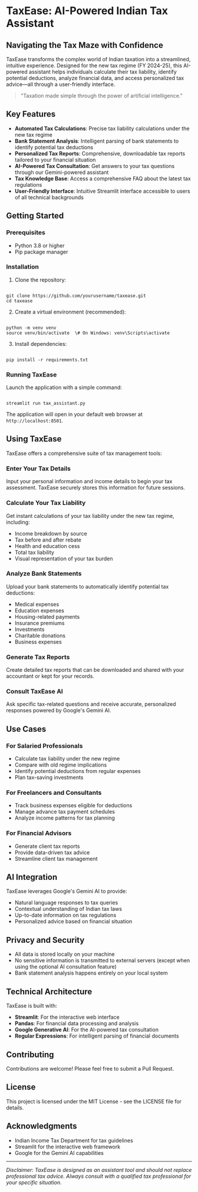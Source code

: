 
# TaxEase: AI-Powered Indian Tax Assistant

## Navigating the Tax Maze with Confidence

TaxEase transforms the complex world of Indian taxation into a streamlined, intuitive experience. Designed for the new tax regime (FY 2024-25), this AI-powered assistant helps individuals calculate their tax liability, identify potential deductions, analyze financial data, and access personalized tax advice—all through a user-friendly interface.

> "Taxation made simple through the power of artificial intelligence."

## Key Features

- **Automated Tax Calculations**: Precise tax liability calculations under the new tax regime
- **Bank Statement Analysis**: Intelligent parsing of bank statements to identify potential tax deductions
- **Personalized Tax Reports**: Comprehensive, downloadable tax reports tailored to your financial situation
- **AI-Powered Tax Consultation**: Get answers to your tax questions through our Gemini-powered assistant
- **Tax Knowledge Base**: Access a comprehensive FAQ about the latest tax regulations
- **User-Friendly Interface**: Intuitive Streamlit interface accessible to users of all technical backgrounds

## Getting Started

### Prerequisites

- Python 3.8 or higher
- Pip package manager

### Installation

1. Clone the repository:
```

git clone https://github.com/yourusername/taxease.git
cd taxease

```

2. Create a virtual environment (recommended):
```

python -m venv venv
source venv/bin/activate  \# On Windows: venv\Scripts\activate

```

3. Install dependencies:
```

pip install -r requirements.txt

```

### Running TaxEase

Launch the application with a simple command:

```

streamlit run tax_assistant.py

```

The application will open in your default web browser at `http://localhost:8501`.

## Using TaxEase

TaxEase offers a comprehensive suite of tax management tools:

### Enter Your Tax Details

Input your personal information and income details to begin your tax assessment. TaxEase securely stores this information for future sessions.

### Calculate Your Tax Liability

Get instant calculations of your tax liability under the new tax regime, including:
- Income breakdown by source
- Tax before and after rebate
- Health and education cess
- Total tax liability
- Visual representation of your tax burden

### Analyze Bank Statements

Upload your bank statements to automatically identify potential tax deductions:
- Medical expenses
- Education expenses
- Housing-related payments
- Insurance premiums
- Investments
- Charitable donations
- Business expenses

### Generate Tax Reports

Create detailed tax reports that can be downloaded and shared with your accountant or kept for your records.

### Consult TaxEase AI

Ask specific tax-related questions and receive accurate, personalized responses powered by Google's Gemini AI.

## Use Cases

### For Salaried Professionals

- Calculate tax liability under the new regime
- Compare with old regime implications
- Identify potential deductions from regular expenses
- Plan tax-saving investments

### For Freelancers and Consultants

- Track business expenses eligible for deductions
- Manage advance tax payment schedules
- Analyze income patterns for tax planning

### For Financial Advisors

- Generate client tax reports
- Provide data-driven tax advice
- Streamline client tax management

## AI Integration

TaxEase leverages Google's Gemini AI to provide:

- Natural language responses to tax queries
- Contextual understanding of Indian tax laws
- Up-to-date information on tax regulations
- Personalized advice based on financial situation

## Privacy and Security

- All data is stored locally on your machine
- No sensitive information is transmitted to external servers (except when using the optional AI consultation feature)
- Bank statement analysis happens entirely on your local system

## Technical Architecture

TaxEase is built with:

- **Streamlit**: For the interactive web interface
- **Pandas**: For financial data processing and analysis
- **Google Generative AI**: For the AI-powered tax consultation
- **Regular Expressions**: For intelligent parsing of financial documents

## Contributing

Contributions are welcome! Please feel free to submit a Pull Request.

## License

This project is licensed under the MIT License - see the LICENSE file for details.

## Acknowledgments

- Indian Income Tax Department for tax guidelines
- Streamlit for the interactive web framework
- Google for the Gemini AI capabilities

---

*Disclaimer: TaxEase is designed as an assistant tool and should not replace professional tax advice. Always consult with a qualified tax professional for your specific situation.*
